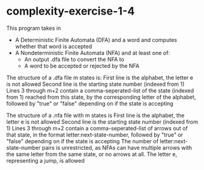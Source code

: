 # complexity-exercise-1-4

This program takes in 
- A Deterministic Finite Automata (DFA) and a word and computes whether that word is accepted
- A Nondeterministic Finite Automata (NFA) and at least one of:
  - An output .dfa file to convert the NFA to
  - A word to be accepted or rejected by the NFA
 
 The structure of a .dfa file m states is:
 First line is the alphabet, the letter e is not allowed
 Second line is the starting state number (indexed from 1)
 Lines 3 through m+2 contain a comma-seperated-list of the state (indexed from 1) reached from this state, by the corresponding letter of the alphabet, followed by "true" or "false" depending on if the state is accepting
 
 The structure of a .nfa file with m states is
 First line is the alphabet, the letter e is not allowed
 Second line is the starting state number (indexed from 1)
 Lines 3 through m+2 contain a comma-seperated-list of arrows out of that state, in the format letter:next-state-number, followed by "true" or "false" depending on if the state is accepting
 The number of letter:next-state-number pairs is unrestricted, as NFAs can have multiple arrows with the same letter from the same state, or no arrows at all. The letter e, representing a jump, is allowed
